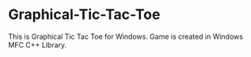# Graphical-Tic-Tac-Toe
This is Graphical Tic Tac Toe for Windows.  Game is created in Windows MFC C++ Library.
